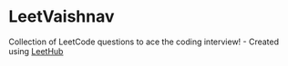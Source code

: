 # LeetVaishnav
Collection of LeetCode questions to ace the coding interview! - Created using [LeetHub](https://github.com/QasimWani/LeetHub)
